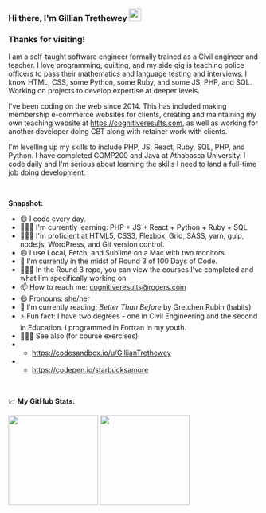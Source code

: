 ### Hi there, I'm Gillian Trethewey</a> <img src="https://media.giphy.com/media/hvRJCLFzcasrR4ia7z/giphy.gif" width="25px">



### Thanks for visiting! &nbsp; 

I am a self-taught software engineer formally trained as a Civil engineer and teacher. I love programming, quilting, and my side gig is teaching police officers to pass their mathematics and language testing and interviews. I know HTML, CSS, some Python, some Ruby, and some JS, PHP, and SQL. Working on projects to develop expertise at deeper levels.

I've been coding on the web since 2014.  This has included making membership e-commerce websites for clients, creating and maintaining my own teaching website at https://cognitiveresults.com, as well as working for another developer doing CBT along with retainer work with clients. 

I'm levelling up my skills to include PHP, JS, React, Ruby, SQL, PHP, and Python. I have completed COMP200 and Java at Athabasca University. I code daily and I'm serious about learning the skills I need to land a full-time job doing development.
  
<br>

**Snapshot:**
- 😄 I code every day.
- 👨🏻‍💻 I'm currently learning: PHP + JS + React + Python + Ruby + SQL 
- 👨🏻‍💻 I'm proficient at HTML5, CSS3, Flexbox, Grid, SASS, yarn, gulp, node.js, WordPress, and Git version control. 
- 😄 I use Local, Fetch, and Sublime on a Mac with two monitors.
- 🔭 I'm currently in the midst of Round 3 of 100 Days of Code.
- 👨🏻‍💻 In the Round 3 repo, you can view the courses I've completed and what I'm specifically working on.
- 📫 How to reach me: cognitiveresults@rogers.com
- 😄 Pronouns: she/her
- :book: I'm currently reading: _Better Than Before_ by Gretchen Rubin (habits)
- ⚡ Fun fact: I have two degrees - one in Civil Engineering and the second in Education. I programmed in Fortran in my youth.
- 👨🏻‍💻 See also (for course exercises): 
- - https://codesandbox.io/u/GillianTrethewey
- - https://codepen.io/starbucksamore
<br>

📈 **My GitHub Stats:**

<p>
  <img height="180em" src="https://github-readme-stats.vercel.app/api?username=GillianTrethewey&show_icons=true&hide_border=true&&count_private=true&include_all_commits=true" />
  <img height="180em" src="https://github-readme-stats.vercel.app/api/top-langs/?username=GillianTrethewey&exclude_repo=KNN-Image-Classification&show_icons=true&hide_border=true&layout=compact&langs_count=8"/>
</p>

